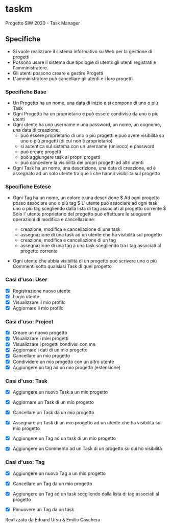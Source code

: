 # taskm
Progetto SIW 2020 - Task Manager

## Specifiche

* Si vuole realizzare il sistema informativo su Web per la gestione di progetti
* Possono usare il sistema due tipologie di utenti: gli utenti registrati e l'amministratore.
* Gli utenti possono creare e gestire Progetti
* L'amministratore può cancellare gli utenti e i loro progetti

### Specifiche Base

* Un Progetto ha un nome, una data di inizio e si compone di uno o più Task 
* Ogni Progetto ha un proprietario e può essere condiviso da uno o più utenti
* Ogni utente ha uno username e una password, un nome, un cognome, una data di creazione:
  + può essere proprietario di uno o più progetti e può avere visibilità su uno o più progetti (di cui non è proprietario)
  + si autentica sul sistema con un username (univoco) e password
  + può creare progetti
  + può aggiungere task ai propri progetti
  + può concedere la visibilità dei propri progetti ad altri utenti
* Ogni Task ha un nome, una descrizione, una data di creazione, ed è assegnato ad un solo utente tra quelli che hanno visibilità sul progetto

### Specifiche Estese

* Ogni Tag ha un nome, un colore e una descrizione
$ Ad ogni progetto posso associare uno o più tag
$ L' utente può associare ad ogni task uno o più tag scegliendo dalla lista di tag associati al progetto corrente
$ Solo l' utente proprietario del progetto può effettuare le sueguenti operazioni di modifica e cancellazione:
  + creazione, modifica e cancellazione di una task
  + assegnazione di una task ad un utente che ha visibilità  sul progetto
  + creazione, modifica e cancellazione di un tag
  + assegnazione di una tag a una task scegliendo tra i tag associati al progetto corrente
  
* Ogni utente che abbia visibilità di un progetto può scrivere uno o più Commenti sotto qualsiasi Task di quel progetto



### Casi d'uso: User

- [x] Registrazione nuovo utente
- [x] Login utente
- [x] Visualizzare il mio profilo 
- [x] Aggiornare il mio profilo

### Casi d'uso: Project

- [x] Creare un nuovo progetto
- [x] Visualizzare i miei progetti
- [x] Visualizzare i progetti condivisi con me
- [x] Aggiornare i dati di un mio progetto
- [x] Cancellare un mio progetto
- [x] Condividere un mio progetto con un altro utente
- [x] Aggiungere un tag ad un mio progetto (estensione)

### Casi d'uso: Task

- [x] Aggiungere un nuovo Task a un mio progetto
- [x] Aggiornare un Task di un mio progetto
- [x] Cancellare un Task da un mio progetto
- [x] Assegnare un Task di un mio progetto ad un utente che ha visibilità sul mio progetto
- [x] Aggiungere un Tag ad un task di un mio progetto 
- [x] Aggiungere un Commento ad un Task di un progetto su cui ho visibilità 


### Casi d'uso: Tag

- [x] Aggiungere un nuovo Tag a un mio progetto
- [x] Cancellare un Tag da un mio progetto
- [x] Aggiungere un Tag ad un task scegliendo dalla lista di tag associati al progetto
- [x] Rimuovere un Tag da un task


Realizzato da Eduard Ursu & Emilio Caschera


